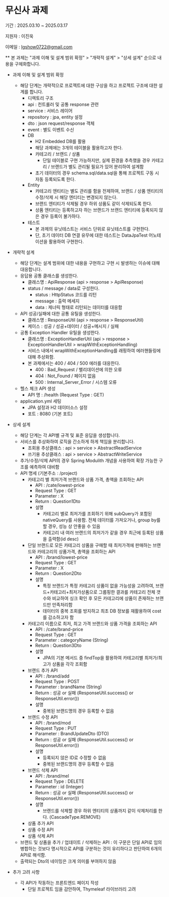 # 무신사 과제
기간 : 2025.03.10 ~ 2025.03.17

지원자 : 이진욱

이메일 : lgshow0722@gmail.com

** 본 과제는 "과제 이해 및 설계 범위 확정" > "개략적 설계" > "상세 설계" 순으로 내용을 구체화합니다.

* 과제 이해 및 설계 범위 확정
  * 해당 단계는 개략적으로 프로젝트에 대한 구상을 하고 프로젝트 구조에 대한 설계를 합니다.
    *  디렉토리 구조
      * api : 컨트롤러 및 공통 response 관련
      * service : 서비스 레이어
      * repository : jpa, entity 설정
      * dto : json request/response 객체
      * event : 별도 이벤트 수신
    * DB
      * H2 Embedded DB를 활용
      * 해당 과제에는 3개의 테이블을 활용하고자 한다.
      * 카테고리 / 브랜드 / 상품
        * 단일 테이블로 구현 가능하지만, 실제 환경을 추측했을 경우 카테고리 / 브랜드가 별도 관리될 필요가 있어 분리하여 설계함
      * 초기 데이터의 경우 schema.sql/data.sql을 통해 프로젝트 구동 시 자동 등록되도록 한다.
    * Entity
      * 카테고리 엔티티는 별도 관리를 함을 전제하여, 브랜드 / 상품 엔티티의 수정/삭제 시 해당 엔티티는 변경되지 않는다.
      * 브랜드 엔티티가 삭제될 경우 하위 상품도 같이 삭제되도록 한다.
      * 상품 엔티티는 등록하고자 하는 브랜드가 브랜드 엔티티에 등록되지 않은 경우 등록이 불가하다.
    * 테스트
      * 본 과제의 유닛테스트는 서비스 단위로 유닛테스트를 구현한다.
      * 단, 초기 데이터 DB 연결 유무에 대한 테스트는 DataJpaTest 어노테이션을 활용하여 구현한다.
        
* 개략적 설계
  * 해당 단계는 설계 범위에 대한 내용을 구현하고 구현 시 발생하는 이슈에 대해 대응합니다.
  * 응답용 공통 클래스를 생성한다.
    * 클래스명 : ApiResponse (api > response > ApiResponse)
    * status / message / data로 구성한다.
      * status : HttpStatus 코드를 리턴
      * message : 출력 메세지
      * data : 제너릭 형태로 리턴되는 데이터를 대응함
  * API 성공/실패에 대한 공통 유틸을 생성한다.
    * 클래스명 : ResponseUtil (api > response > ResponseUtil)
    * 케이스 : 성공 / 성공+데이터 / 성공+메시지 / 실패
  * 공통 Exception Handler 유틸을 생성한다.
    * 클래스명 : ExceptionHandlerUtil (api > response > ExceptionHandlerUtil > wrapWithExceptionHandling)
    * 서비스 내에서 wrapWithExceptionHandling를 래핑하여 에러핸들링에 대해 추상화함.
    * 본 과제에서는 400 / 404 / 500 에러를 대응한다.
      * 400 : Bad_Request / 밸리데이션에 의한 오류
      * 404 : Not_Found / 페이지 없음
      * 500 : Internal_Server_Error / 시스템 오류
  * 헬스 체크 API 생성
    * API 명 : /health (Request Type : GET)
  * application.yml 세팅
    * JPA 설정과 H2 데이터소스 설정
    * 포트 : 8080 (기본 포트)

* 상세 설계
  * 해당 단계는 각 API별 규격 및 표준 응답을 생성합니다.
  * 서비스를 추상화하여 로직을 간소하게 하게 책임을 분리합니다. 
    * 조회용 추상클래스 : api > service > AbstractReadService
    * 쓰기용 추상클래스 : api > service > AbstractWriteService
  * 추가/수정/삭제 API의 경우 Spring Modulith 개념을 사용하여 확장 가능한 구조를 예측하여 대비함
  * API 명세 (기본주소 : /project)
    * 카테고리 별 최저가격 브랜드와 상품 가격, 총액을 조회하는 API
      * API : /cate/lowest-price
      * Request Type : GET
      * Parameter : X
      * Return : Question1Dto
      * 설명
        * 카테고리 별로 최저가를 조회하기 위해 subQuery가 포함된 nativeQuery를 사용함. 전체 데이터를 가져오거나, group by를 할 경우, 성능 상 안좋을 수 있음
        * 카테고리 내 여러 브랜드의 최저가가 같을 경우 최근에 등록된 상품을 출력함(id desc)
    * 단일 브랜드로 모든 카테고리 상품을 구매할 때 최저가격에 판매하는 브랜드와 카테고리의 상품가격, 총액을 조회하는 API
      * API : /brand/lowest-price
      * Request Type : GET
      * Parameter : X
      * Return : Question2Dto
      * 설명
        * 특정 브랜드가 특정 카테고리 상품이 없을 가능성을 고려하여, 브랜드+카테고리+최저가상품으로 그룹핑한 결과를 카테고리 전체 갯수와 비교하여 싱크 확인 후 모든 카테고리에 상품이 존재하는 브랜드만 만족처리함
        * 데이터의 중복 조회를 방지하고 최초 DB 정보를 재활용하여 cost를 감소하고자 함
    * 카테고리 이름으로 최저, 최고 가격 브랜드와 상품 가격을 조회하는 API
      * API : /cate/brand-price
      * Request Type : GET
      * Parameter : categoryName (String)
      * Return : Question3Dto
      * 설명
        * JPA의 기본 메서드 중 findTop을 활용하여 카테고리별 최저가/최고가 상품을 각각 조회함
    * 브랜드 추가 API
      * API : /brand/add
      * Request Type : POST
      * Parameter : brandName (String)
      * Return : 성공 or 실패 (ResponseUtil.success() or ResponseUtil.error())
      * 설명
        * 중복된 브랜드명의 경우 등록할 수 없음
    * 브랜드 수정 API
      * API : /brand/mod
      * Request Type : PUT
      * Parameter : BrandUpdateDto (DTO)
      * Return : 성공 or 실패 (ResponseUtil.success() or ResponseUtil.error())
      * 설명
        * 등록되지 않은 ID로 수정할 수 없음
        * 중복된 브랜드명의 경우 등록할 수 없음
    * 브랜드 삭제 API
      * API : /brand/mel
      * Request Type : DELETE
      * Parameter : id (Integer)
      * Return : 성공 or 실패 (ResponseUtil.success() or ResponseUtil.error())
      * 설명
        * 브랜드를 삭제할 경우 하위 엔티티의 상품까지 같이 삭제처리를 한다. (CascadeType.REMOVE)
    * 상품 추가 API
    * 상품 수정 API
    * 상품 삭제 API
  * 브랜드 및 상품을 추가 / 업데이트 / 삭제하는 API : 이 구문은 단일 API로 임의 병합하는 것보다 명시적으로 API를 구분하는 것이 유리하다고 판단하여 6개의 API로 해석함.
  * 출력되는 Dto의 네이밍은 크게 의미를 부여하지 않음

* 추가 고려 사항
  * 각 API가 작동하는 프론트엔드 페이지 작성
    * 단일 프로젝트 임을 감안하여, Thymeleaf 라이브러리 고려